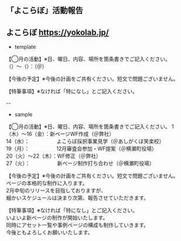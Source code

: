 「よこらぼ」活動報告
---  
よこらぼ
<https://yokolab.jp/>  
--
- template  

【◯月の活動】※日、曜日、内容、場所を箇条書きでご記入ください。  
（）〜（）：（＠）  
  
【今後の予定】※今後の計画をご共有ください。短文で問題ございません。  
  
  
【特筆事項】※なければ「特になし」とご記入ください。  
  
--
- sample  

【◯月の活動】※日、曜日、内容、場所を箇条書きでご記入ください。 
1（木）〜16（金）：新ページWF作成（＠弊社）  
14（水）：　　　　　 よこらぼ採択事業見学（＠あしがくぼ笑楽校）  
19（月）：　　　　　 12月審査会参加・WF提案（＠横瀬町役場）  
20（火）〜22（木）：WF修正（＠弊社）  
27（火）：　　　　　 新ページ制作打ち合わせ（＠横瀬町役場）  
  
【今後の予定】※今後の計画をご共有ください。短文で問題ございません。  
ページの本格的な制作に入ります。  
2月中旬のリリースを目指しておりますが、  
 細かいスケジュールは決まり次第、報告させていただきます。  
  
【特筆事項】※なければ「特になし」とご記入ください。  
いよいよ新ページの制作が開始いたします。  
同時にアセット一覧や事例ページの構成も制作していきます。  
今後ともよろしくお願いいたします。  
